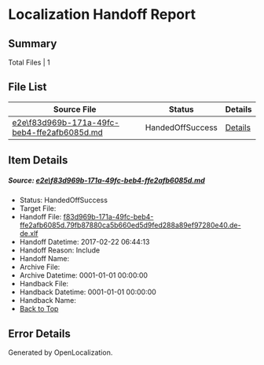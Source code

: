 # <a name='report-top'></a> Localization Handoff Report

## Summary
 Total Files | 1

## File List
 Source File | Status | Details 
 ----------- | ------ | ------- 
 [e2e\f83d969b-171a-49fc-beb4-ffe2afb6085d.md](https://github.com/OpenLocalizationTestOrg/ol-test4/blob/bdb8d09cd6fb8778b5e72cdb511318b10bbcb2ac/e2e/f83d969b-171a-49fc-beb4-ffe2afb6085d.md) | HandedOffSuccess | [Details](#c39dfc0755c602f288091b3cbbff14a66f0bf8ab5)

## Item Details
##### <a name='c39dfc0755c602f288091b3cbbff14a66f0bf8ab5'></a> Source: [e2e\f83d969b-171a-49fc-beb4-ffe2afb6085d.md](https://github.com/OpenLocalizationTestOrg/ol-test4/blob/bdb8d09cd6fb8778b5e72cdb511318b10bbcb2ac/e2e/f83d969b-171a-49fc-beb4-ffe2afb6085d.md)
* Status: HandedOffSuccess
* Target File: 
* Handoff File: [f83d969b-171a-49fc-beb4-ffe2afb6085d.79fb87880ca5b660ed5d9fed288a89ef97280e40.de-de.xlf](https://github.com/OpenLocalizationTestOrg/ol-test4-handoff/blob/04efb680679d6dfd4bb038e06e14a09c03ea1628/ol-handoff/OpenLocalizationTestOrg/ol-test4-dede/xinjiang/ht/f83d969b-171a-49fc-beb4-ffe2afb6085d.79fb87880ca5b660ed5d9fed288a89ef97280e40.de-de.xlf)
* Handoff Datetime: 2017-02-22 06:44:13
* Handoff Reason: Include
* Handoff Name: 
* Archive File: 
* Archive Datetime: 0001-01-01 00:00:00
* Handback File: 
* Handback Datetime: 0001-01-01 00:00:00
* Handback Name: 
* [Back to Top](#report-top)


## Error Details

Generated by OpenLocalization.
